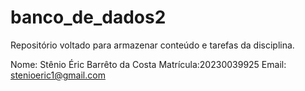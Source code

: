 # banco_de_dados2
Repositório voltado para armazenar conteúdo e tarefas da disciplina.

Nome: Stênio Éric Barrêto da Costa
Matrícula:20230039925
Email: stenioeric1@gmail.com
